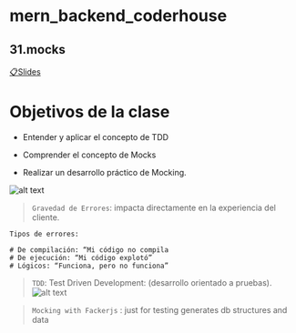 # mern_backend_coderhouse

## 31.mocks
[📋Slides](https://docs.google.com/presentation/d/1_xKBaFKOBvBmKOM4lTJCnX7G1Z8XujiF_9A4gdZ9qvM/edit#slide=id.g168c7ae2a2f_0_1)
# Objetivos de la clase

- Entender y aplicar el concepto de TDD

- Comprender el concepto de Mocks

- Realizar un desarrollo práctico de Mocking.

![alt text](image.png)

> `Gravedad de Errores`: impacta directamente en la experiencia del cliente.

`Tipos de errores: `
```
# De compilación: “Mi código no compila
# De ejecución: “Mi código explotó”
# Lógicos: “Funciona, pero no funciona”
```
> `TDD`:  Test Driven Development: (desarrollo orientado a pruebas). 
![alt text](image-1.png)

> `Mocking with Fackerjs` : just for testing generates db structures and data